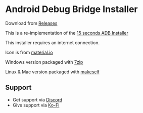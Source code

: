 # Android Debug Bridge Installer
Download from [Releases](https://github.com/josephsmendoza/ADB-Installer/releases)

This is a re-implementation of the [15 seconds ADB Installer](https://forum.xda-developers.com/showthread.php?t=2588979)

This installer requires an internet connection.

Icon is from [material.io](https://material.io/resources/icons/?icon=bug_report&style=baseline)

Windows version packaged with [7zip](https://www.7-zip.org/)

Linux & Mac version packaged with [makeself](https://makeself.io/)
## Support
- Get support via [Discord](https://discord.gg/PbGT9tVWTC)
- Give support via [Ko-Fi](https://ko-fi.com/sugoidogo)
